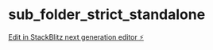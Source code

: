 # sub_folder_strict_standalone

[Edit in StackBlitz next generation editor ⚡️](https://stackblitz.com/~/github.com/Deku-nattsu/sub_folder_strict_standalone)